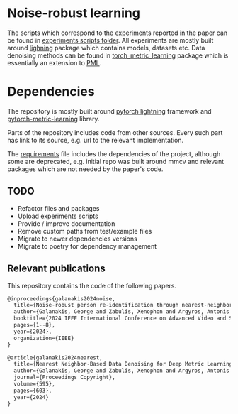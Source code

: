 # Noise-robust learning
The scripts which correspond to the experiments reported in the paper can be found in [experiments scripts folder](lightning/cli_pipelines/experiments_scripts). All experiments are mostly built around [lighning](./lightning) package which contains models, datasets etc. Data denoising methods can be found in [torch_metric_learning](./torch_metric_learning) package which is essentially an extension to [PML](https://github.com/KevinMusgrave/pytorch-metric-learning).

# Dependencies
The repository is mostly built around [pytorch lightning](https://github.com/Lightning-AI/pytorch-lightning) framework and [pytorch-metric-learning](https://github.com/KevinMusgrave/pytorch-metric-learning) library.

Parts of the repository includes code from other sources. Every such part has link to its source, e.g. url to the relevant implementation.

The [requirements](./requirements.txt) file includes the dependencies of the project, although some are deprecated, e.g. initial repo was built around mmcv and relevant packages which are not needed by the paper's code.


## TODO
* Refactor files and packages
* Upload experiments scripts
* Provide / improve documentation
* Remove custom paths from test/example files
* Migrate to newer dependencies versions
* Migrate to poetry for dependency management

## Relevant publications
This repository contains the code of the following papers.

```latex
@inproceedings{galanakis2024noise,
  title={Noise-robust person re-identification through nearest-neighbor sample filtering},
  author={Galanakis, George and Zabulis, Xenophon and Argyros, Antonis A},
  booktitle={2024 IEEE International Conference on Advanced Video and Signal Based Surveillance (AVSS)},
  pages={1--8},
  year={2024},
  organization={IEEE}
}

@article{galanakis2024nearest,
  title={Nearest Neighbor-Based Data Denoising for Deep Metric Learning},
  author={Galanakis, George and Zabulis, Xenophon and Argyros, Antonis A},
  journal={Proceedings Copyright},
  volume={595},
  pages={603},
  year={2024}
}
```